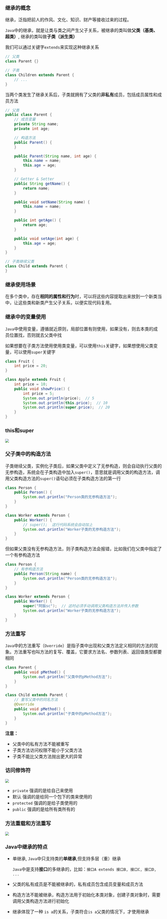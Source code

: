 ### 继承的概念

继承，泛指把前人的作风、文化、知识、财产等接收过来的过程。

`Java`中的继承，就是让类与类之间产生父子关系，被继承的类叫做**父类（基类、超类）**, 继承的类叫做**子类（派生类）**

我们可以通过关键字`extends`来实现这种继承关系

```java
// 父类
class Parent {}

// 子类
class Children extends Parent {
	// ...
}
```

当两个类发生了继承关系后，子类就拥有了父类的**非私有**成员，包括成员属性和成员方法

```java
// 父类
public class Parent {
    // 成员变量
    private String name;
    private int age;

    // 构造方法
    public Parent() {
    }

    public Parent(String name, int age) {
        this.name = name;
        this.age = age;
    }

    // Getter & Setter
    public String getName() {
        return name;
    }

    public void setName(String name) {
        this.name = name;
    }

    public int getAge() {
        return age;
    }

    public void setAge(int age) {
        this.age = age;
    }
}

// 子类继续父类
class Child extends Parent {
}
```

### 继承使用场景

在多个类中，存在**相同的属性和行为**时，可以将这些内容提取出来放到一个新类当中，让这些类和新类产生父子关系，以便实现代码复用。

### 继承中的变量使用

`Java`中使用变量，遵循就近原则，局部位置有则使用，如果没有，则去本类的成员位置找，否则就去父类中找

如果想要在子类方法使用使用类变量，可以使用`this`关键字，如果想使用父类变量，可以使用`super`关键字

```java
class Fruit {
    int price = 20;
}

class Apple extends Fruit {
    int price = 10;
    public void showPrice() {
        int price = 5;
        System.out.println(price);  // 5
        System.out.println(this.price);  // 10
        System.out.println(super.price);  // 20
    }
}
```

### this和super

<img src="https://s1.ax1x.com/2020/03/22/85LHwq.png" style="zoom:75%" />

### 父子类中的构造方法

子类继续父类，实例化子类后，如果父类中定义了无参构造，则会自动执行父类的无参构造，系统会在子类构造中加入`super()`，意思就是调用父类的构造方法，调用父类构造方法的`super()`语句必须在子类构造方法的第一行

```java
class Person {
    public Person() {
        System.out.println("Person类的无参构造方法");
    }
}

class Worker extends Person {
    public Worker() {
        // super();  这行代码系统会自动加上
        System.out.println("Worker子类的无参构造方法");
    }
}
```

但如果父类没有无参构造方法，则子类构造方法会报错，比如我们在父类中指定了一个有参构造方法

```java
class Person {
	// 有参构造方法
    public Person(String name) {
        System.out.println("Person类的无参构造方法");
    }
}

class Worker extends Person {
    public Worker() {
        super("阿振sc");  // 这时必须手动调用父类构造方法并传入参数
        System.out.println("Worker子类的无参构造方法");
    }
}
```

### 方法重写

`Java`中的方法重写（`Override`）是指子类中出现和父类方法定义相同的方法的现象。方法重写也叫方法的复写、覆盖，它要求方法名、参数列表、返回值类型都要相同

```java
class Parent {
    public void pMethod() {
        System.out.println("父类中的pMethod方法");
    }
}

class Child extends Parent {
    // 重写父类中的同名方法
	@Override
    public void pMethod() {
        System.out.println("子类中的pMethod方法");
    }
}
```

**注意：**

- 父类中的私有方法不能被重写
- 子类方法访问权限不能小于父类方法
- 子类不能比父类方法抛出更大的异常

### 访问修饰符

<img src="https://s1.ax1x.com/2020/03/22/8Im2WD.png" style="zoom:75%" />

- `private` 强调的是给自己来使用
- 默认 强调的是给同一个包下的类来使用的
- `protected` 强调的是给子类使用的
- `public` 强调的是给所有类所有的

### 方法重载和方法重写

<img src="https://s1.ax1x.com/2020/03/22/8Inzge.png" style="zoom:75%" />

### Java中继承的特点

- 单继承, `Java`中只支持类的**单继承**,但支持多层（重）继承

	`Java`中是支持**接口**的多继承的，比如：`接口A extends 接口B, 接口C, 接口D, ...`

- 父类的私有成员是不能被继承的，私有成员包含成员变量和成员方法

- 构造方法不能被继承，构造方法用于初始化本类对象，创建子类对象时，需要调用父类构造方法进行初始化

- 继承体现了一种 `is a`的关系，子类符合`is a`父类的情况下，才使用继承


